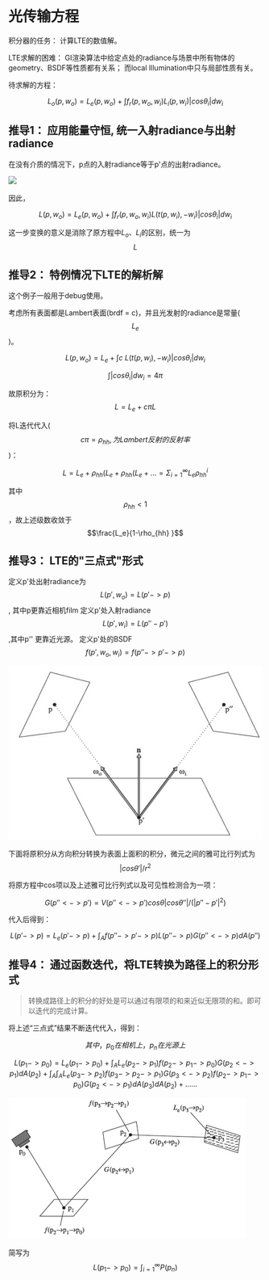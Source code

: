 # 光传输方程

积分器的任务： 计算LTE的数值解。

LTE求解的困难： GI渲染算法中给定点处的radiance与场景中所有物体的geometry、BSDF等性质都有关系； 而local Illumination中只与局部性质有关。

待求解的方程：

$$L_o(p,w_o) = L_e(p,w_o) + \int f_r(p,w_o,w_i)L_i(p,w_i) |cos\theta_i| dw_i$$

## 推导1： 应用能量守恒, 统一入射radiance与出射radiance

在没有介质的情况下，p点的入射radiance等于p'点的出射radiance。

![
](/assets/pbrt16-1-09.jpg)

因此，

$$L(p,w_o) = L_e(p,w_o) + \int f_r(p,w_o,w_i)L(t(p,w_i),-w_i) |cos\theta_i| dw_i$$

这一步变换的意义是消除了原方程中$L_o、L_i$的区别，统一为$$L$$

## 推导2： 特例情况下LTE的解析解


这个例子一般用于debug使用。


考虑所有表面都是Lambert表面(brdf = c)，并且光发射的radiance是常量($$L_e$$)。

$$L(p,w_o) = L_e + \int c\  L(t(p,w_i),-w_i) |cos\theta_i| dw_i$$

$$\int |cos\theta_i| dw_i = 4\pi$$

故原积分为：
$$L = L_e + c\pi L$$

将L迭代代入($$c\pi = \rho_{hh}, 为Lambert反射的反射率$$)：

$$L = L_e + \rho_{hh} (L_e + \rho_{hh} ( L_e + ... = \Sigma_{i=1}^{\infty} L_e \rho_{hh}^i$$

其中$$\rho_{hh} < 1$$，故上述级数收敛于$$\frac{L_e}{1-\rho_{hh} }$$


## 推导3： LTE的"三点式"形式

定义p'处出射radiance为$$L(p',w_o) = L(p'->p)$$, 其中p更靠近相机film
定义p'处入射radiance $$L(p',w_i) = L(p''-p')$$,其中p'' 更靠近光源。
定义p'处的BSDF $$f(p',w_o,w_i) = f(p''->p'->p)$$

![](/assets/pbrt16-1-15.jpg)


下面将原积分从方向积分转换为表面上面积的积分，微元之间的雅可比行列式为$$|cos\theta '|/ r^2$$

将原方程中cos项以及上述雅可比行列式以及可见性检测合为一项：

$$G(p'' <-> p') = V(p'' <-> p') cos\theta |cos\theta ''| / (|p''-p'|^2)$$

代入后得到：

$$L(p'->p) = L_e(p'->p) + \int_A f(p'' -> p' -> p) L(p''->p) G(p'' <-> p) dA(p'')$$


## 推导4： 通过函数迭代，将LTE转换为路径上的积分形式

> 转换成路径上的积分的好处是可以通过有限项的和来近似无限项的和。即可以迭代的完成计算。


将上述“三点式”结果不断迭代代入，得到：

$$其中，p_0在相机上，p_n在光源上$$

$$L(p_1->p_0) = L_e(p_1 -> p_0) + \int_A L_e(p_2->p_1) f(p_2->p_1->p_0) G(p_2 <-> p_1) dA(p_2) + \int_A \int_A L_e(p_3 -> p_2) f(p_3 -> p_2 -> p_1) G(p_3 <-> p_2)  f(p_2 -> p_1 -> p_0) G(p_2 <-> p_1) dA(p_3) dA(p_2) + ……$$

![](/assets/pbrt16-1-18.jpg)

简写为
$$L(p_1 -> p_0) = \int_{i=1}^\infty P(p_n)$$